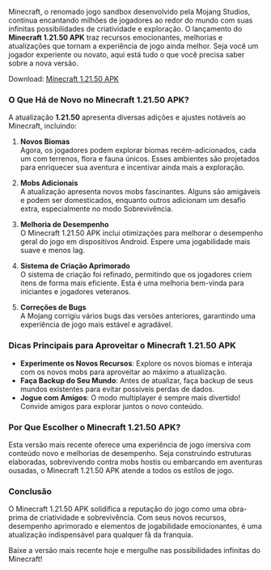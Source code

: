 Minecraft, o renomado jogo sandbox desenvolvido pela Mojang Studios, continua encantando milhões de jogadores ao redor do mundo com suas infinitas possibilidades de criatividade e exploração. O lançamento do **Minecraft 1.21.50 APK** traz recursos emocionantes, melhorias e atualizações que tornam a experiência de jogo ainda melhor. Seja você um jogador experiente ou novato, aqui está tudo o que você precisa saber sobre a nova versão.  

Download: <a href=https://apkgara.com/minecraft-1-21-50/>Minecraft 1.21.50 APK</a>

### **O Que Há de Novo no Minecraft 1.21.50 APK?**  

A atualização **1.21.50** apresenta diversas adições e ajustes notáveis ao Minecraft, incluindo:  

1. **Novos Biomas**  
   Agora, os jogadores podem explorar biomas recém-adicionados, cada um com terrenos, flora e fauna únicos. Esses ambientes são projetados para enriquecer sua aventura e incentivar ainda mais a exploração.  

2. **Mobs Adicionais**  
   A atualização apresenta novos mobs fascinantes. Alguns são amigáveis e podem ser domesticados, enquanto outros adicionam um desafio extra, especialmente no modo Sobrevivência.  

3. **Melhoria de Desempenho**  
   O Minecraft 1.21.50 APK inclui otimizações para melhorar o desempenho geral do jogo em dispositivos Android. Espere uma jogabilidade mais suave e menos lag.  

4. **Sistema de Criação Aprimorado**  
   O sistema de criação foi refinado, permitindo que os jogadores criem itens de forma mais eficiente. Esta é uma melhoria bem-vinda para iniciantes e jogadores veteranos.  

5. **Correções de Bugs**  
   A Mojang corrigiu vários bugs das versões anteriores, garantindo uma experiência de jogo mais estável e agradável.  

### **Dicas Principais para Aproveitar o Minecraft 1.21.50 APK**  

- **Experimente os Novos Recursos**: Explore os novos biomas e interaja com os novos mobs para aproveitar ao máximo a atualização.  
- **Faça Backup do Seu Mundo**: Antes de atualizar, faça backup de seus mundos existentes para evitar possíveis perdas de dados.  
- **Jogue com Amigos**: O modo multiplayer é sempre mais divertido! Convide amigos para explorar juntos o novo conteúdo.  

### **Por Que Escolher o Minecraft 1.21.50 APK?**  

Esta versão mais recente oferece uma experiência de jogo imersiva com conteúdo novo e melhorias de desempenho. Seja construindo estruturas elaboradas, sobrevivendo contra mobs hostis ou embarcando em aventuras ousadas, o Minecraft 1.21.50 APK atende a todos os estilos de jogo.  

### **Conclusão**  

O Minecraft 1.21.50 APK solidifica a reputação do jogo como uma obra-prima de criatividade e sobrevivência. Com seus novos recursos, desempenho aprimorado e elementos de jogabilidade emocionantes, é uma atualização indispensável para qualquer fã da franquia.  

Baixe a versão mais recente hoje e mergulhe nas possibilidades infinitas do Minecraft!  
